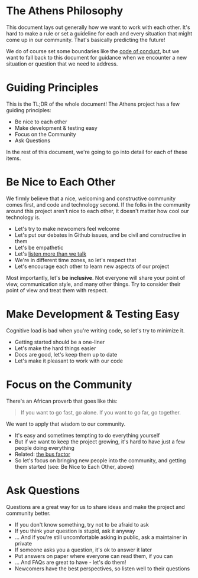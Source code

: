 # The Athens Philosophy

This document lays out generally how we want to work with each other. It's hard to make a rule or set a guideline for each and every situation that might come up in our community. That's basically predicting the future!

We do of course set some boundaries like the [code of conduct](README#Code-Of-Conduct), but we want to fall back to this document for guidance when we encounter a new situation or question that we need to address.

# Guiding Principles

This is the TL;DR of the whole document! The Athens project has a few guiding principles:

- Be nice to each other
- Make development & testing easy
- Focus on the Community
- Ask Questions

In the rest of this document, we're going to go into detail for each of these items.

# Be Nice to Each Other

We firmly believe that a nice, welcoming and constructive community comes first, and code and technology second. If the folks in the community around this project aren't nice to each other, it doesn't matter how cool our technology is.

- Let's try to make newcomers feel welcome
- Let's put our debates in Github issues, and be civil and constructive in them
- Let's be empathetic
- Let's [listen more than we talk](https://hbr.org/2017/02/in-a-difficult-conversation-listen-more-than-you-talk)
- We're in different time zones, so let's respect that
- Let's encourage each other to learn new aspects of our project

Most importantly, let's **be inclusive**. Not everyone will share your point of view, communication style, and many other things. Try to consider their point of view and treat them with respect.

# Make Development & Testing Easy

Cognitive load is bad when you're writing code, so let's try to minimize it.

- Getting started should be a one-liner
- Let's make the hard things easier
- Docs are good, let's keep them up to date
- Let's make it pleasant to work with our code

# Focus on the Community

There's an African proverb that goes like this:

>If you want to go fast, go alone. If you want to go far, go together.

We want to apply that wisdom to our community.

- It's easy and sometimes tempting to do everything yourself
- But if we want to keep the project growing, it's hard to have just a few people doing everything
- Related: [the bus factor](https://en.wikipedia.org/wiki/Bus_factor)
- So let's focus on bringing new people into the community, and getting them started (see: Be Nice to Each Other, above)

# Ask Questions

Questions are a great way for us to share ideas and make the project and community better.

- If you don't know something, try not to be afraid to ask
- If you think your question is stupid, ask it anyway
- ... And if you're still uncomfortable asking in public, ask a maintainer in private
- If someone asks you a question, it's ok to answer it later
- Put answers on paper where everyone can read them, if you can
- ... And FAQs are great to have - let's do them!
- Newcomers have the best perspectives, so listen well to their questions
